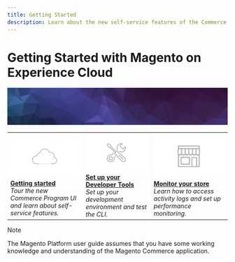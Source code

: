 ```yaml
---
title: Getting Started
description: Learn about the new self-service features of the Commerce program UI and build a store in minutes.
---
```


# Getting Started with Magento on Experience Cloud

![Banner](../assets/banner-hex-violet.png)

<table>
<tr>
  <td>
    <a href="../getting-started/program-tour.md">
    <img alt="Checklist" src="../assets/card-start.png"/>
    </a>
    <div>
    <a href="../getting-started/program-tour.md"><strong>Getting started</strong></a>
    </div>
    <em>Tour the new Commerce Program UI and learn about self-service features.</em>
    <br>
  </td>
  <td>
    <a href="../user/develop/cli.md">
    <img alt="Tools" src="../assets/card-tool.png"/>
    </a>
    <div>
    <a href="../user/develop/cli.md"><strong>Set up your Developer Tools</strong></a>
    </div>
    <em>Set up your development environment and test the CLI.</em>
    <br>
  </td>
    <td>
    <a href="../user/monitor/performance.md">
    <img alt="Tools" src="../assets/card-store.png"/>
    </a>
    <div>
    <a href="../user/monitor/performance.md"><strong>Monitor your store</strong></a>
    </div>
    <em>Learn how to access activity logs and set up performance monitoring.</em>
    <br>
  </td>
</tr>
</table>

>[!NOTE]
>The Magento Platform user guide assumes that you have some working knowledge and understanding of the Magento Commerce application.
